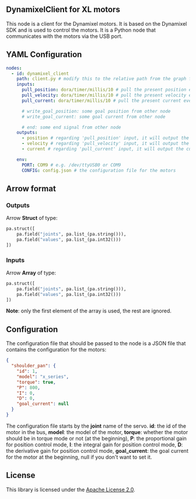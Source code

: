 ## DynamixelClient for XL motors

This node is a client for the Dynamixel motors. It is based on the Dynamixel SDK and is used to control the motors. It
is a Python node that communicates with the motors via the USB port.

## YAML Configuration

````YAML
nodes:
  - id: dynamixel_client
    path: client.py # modify this to the relative path from the graph file to the client script
    inputs:
      pull_position: dora/timer/millis/10 # pull the present position every 10ms
      pull_velocity: dora/timer/millis/10 # pull the present velocity every 10ms
      pull_current: dora/timer/millis/10 # pull the present current every 10ms

      # write_goal_position: some goal position from other node
      # write_goal_current: some goal current from other node

      # end: some end signal from other node
    outputs:
      - position # regarding 'pull_position' input, it will output the position every 10ms
      - velocity # regarding 'pull_velocity' input, it will output the velocity every 10ms
      - current # regarding 'pull_current' input, it will output the current every 10ms

    env:
      PORT: COM9 # e.g. /dev/ttyUSB0 or COM9
      CONFIG: config.json # the configuration file for the motors
````

## Arrow format

### Outputs

Arrow **Struct** of type:

```Python
pa.struct([
    pa.field("joints", pa.list_(pa.string())),
    pa.field("values", pa.list_(pa.int32()))
])
```

### Inputs

Arrow **Array** of type:

```Python
pa.struct([
    pa.field("joints", pa.list_(pa.string())),
    pa.field("values", pa.list_(pa.int32()))
])
```

**Note**: only the first element of the array is used, the rest are ignored.

## Configuration

The configuration file that should be passed to the node is a JSON file that contains the configuration for the motors:

```JSON
{
  "shoulder_pan": {
    "id": 1,
    "model": "x_series",
    "torque": true,
    "P": 800,
    "I": 0,
    "D": 0,
    "goal_current": null
  }
}
```

The configuration file starts by the **joint** name of the servo. **id**: the id of the motor in the bus, **model**: the
model of the motor, **torque**: whether the motor should be
in torque mode or not (at the beginning), **P**: the proportional gain for position control mode, **I**: the integral
gain for position control mode, **D**: the derivative gain for position control mode, **goal_current**: the goal current
for the motor at the beginning, null if you don't want to set it.

## License

This library is licensed under the [Apache License 2.0](../../LICENSE).